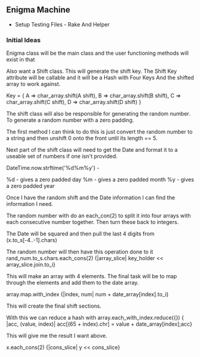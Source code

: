 ## Enigma Machine ##

* Setup Testing Files - Rake And Helper

### Initial Ideas ###

Enigma class will be the main class and the user functioning methods will exist in that

Also want a Shift class.  This will generate the shift key.  The Shift Key attribute will be callable and it will be a Hash with Four Keys And the shifted array to work against.

Key = {
  A => char_array.shift(A shift),
  B => char_array.shift(B shift),
  C => char_array.shift(C shift),
  D => char_array.shift(D shift)
}

The shift class will also be responsible for generating the random number.  To generate a random number with a zero padding.

The first method I can think to do this is just convert the random number to a string and then unshift 0 onto the front until its length == 5.

Next part of the shift class will need to get the Date and format it to a useable set of numbers if one isn't provided.

DateTime.now.strftime('%d%m%y')  -

%d - gives a zero padded day
%m - gives a zero padded month
%y - gives a zero padded year

Once I have the random shift and the Date information I can find the information I need.

The random number with do an each_con(2) to split it into four arrays with each consecutive number together.  Then turn these back to integers.

The Date will be squared and then pull the last 4 digits from (x.to_s[-4..-1].chars)

The random number will then have this operation done to it rand_num.to_s.chars.each_cons(2) {|array_slice| key_holder <<  array_slice.join.to_i}

This will make an array with 4 elements.  The final task will be to map through the elements and add them to the date array.

array.map.with_index {|index, num| num + date_array[index].to_i}

This will create the final shift sections.  

With this we can reduce a hash with array.each_with_index.reduce({}) { |acc, (value, index)| acc[(65 + index).chr] = value + date_array[index];acc}

This will give me the result I want above.

x.each_cons(2) {|cons_slice| y << cons_slice}